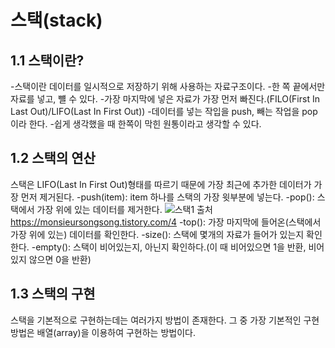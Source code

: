 스택(stack)
======================

1.1 스택이란?
---------------------
-스택이란 데이터를 일시적으로 저장하기 위해 사용하는 자료구조이다.
-한 쪽 끝에서만 자료를 넣고, 뺼 수 있다.
-가장 마지막에 넣은 자료가 가장 먼저 빠진다.(FILO(First In Last Out)/LIFO(Last In First Out))
-데이터를 넣는 작입을 push, 빼는 작업을 pop이라 한다.
-쉽게 생각했을 때 한쪽이 막힌 원통이라고 생각할 수 있다.

1.2 스택의 연산
--------------------
스택은 LIFO(Last In First Out)형태를 따르기 때문에 가장 최근에 추가한 데이터가 가장 먼저 제거된다.
-push(item): item 하나를 스택의 가장 윗부분에 넣는다.
-pop(): 스택에서 가장 위에 있는 데이터를 제거한다.
![스택1](https://t1.daumcdn.net/cfile/tistory/2679DF3358881D3934)
출처 https://monsieursongsong.tistory.com/4
-top(): 가장 마지막에 들어온(스택에서 가장 위에 있는) 데이터를 확인한다.
-size(): 스택에 몇개의 자료가 들어가 있는지 확인한다.
-empty(): 스택이 비어있는지, 아닌지 확인하다.(이 때 비어있으면 1을 반환, 비어있지 않으면 0을 반환)

1.3 스택의 구현
---------------------
스택을 기본적으로 구현하는데는 여러가지 방법이 존재한다.
그 중 가장 기본적인 구현 방법은 배열(array)을 이용하여 구현하는 방법이다.

